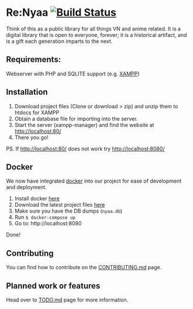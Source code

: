 # Re:Nyaa [![Build Status](https://semaphoreci.com/api/v1/renyaa/nyaapantsu/branches/master/badge.svg)](https://semaphoreci.com/renyaa/nyaapantsu)

Think of this as a public library for all things VN and anime related. It is a digital library that is open to everyone, forever; it is a historical artifact, and is a gift each generation imparts to the next.

## Requirements:
Webserver with PHP and SQLITE support (e.g. [XAMPP](https://www.apachefriends.org/index.html))

## Installation
1. Download project files (Clone or download > zip) and unzip them to htdocs for XAMPP
2. Obtain a database file for importing into the server.
3. Start the server (xampp-manager) and find the website at [http://localhost:80/](http://localhost:80/)
4. There you go!

PS. If [http://localhost:80/](http://localhost:80/) does not work try [http://localhost:8080/](http://localhost:8080/)

## Docker

We now have integrated [docker](https://www.docker.com/) into our project for ease of development and deployment.

1. Install docker [here](https://www.docker.com/)
2. Download the latest project files [here](https://github.com/renyaa/renyaa/archive/master.zip)
3. Make sure you have the DB dumps (`nyaa.db`)
4. Run `$ docker-compose up`
5. Go to: http://localhost:8080

Done!

## Contributing
You can find how to contribute on the [CONTRIBUTING.md](./CONTRIBUTING.md) page.

## Planned work or features
Head over to [TODO.md](./TODO.md) page for more information.

